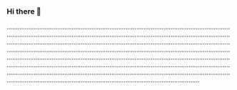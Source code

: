 ### Hi there 👋

...............................................................................................................................................................................................................................................................................................................................................................................................................................................................................................................................................................................................................................................................................................................................................................................................................................................................................................................................................................................................................